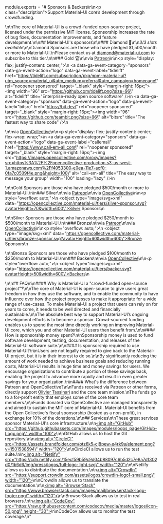 module.exports = "# Sponsors & Backers\n\n<p class=\"description\">Support Material-UI core’s development through crowdfunding.</p>\n\nThe core of Material-UI is a crowd-funded open-source project, licensed under the permissive MIT license. Sponsorship increases the rate of bug fixes, documentation improvements, and feature development.\n\n## Material-UI's sponsors\n\n### Diamond 💎\n\n*3/3 slots available*\n\nDiamond Sponsors are those who have pledged $1,500/month or more to Material-UI.\nPlease contact us at diamond@material-ui.com to subscribe to this tier.\n\n### Gold 🏆\n\nvia [Patreon](https://www.patreon.com/oliviertassinari)\n\n<p style=\"display: flex; justify-content: center;\">\n  <a data-ga-event-category=\"sponsors\" data-ga-event-action=\"logo\" data-ga-event-label=\"tidelift\" href=\"https://tidelift.com/subscription/pkg/npm-material-ui?utm_source=material_ui&utm_medium=referral&utm_campaign=homepage\" rel=\"noopener sponsored\" target=\"_blank\" style=\"margin-right: 16px;\"><img width=\"96\" src=\"https://github.com/tidelift.png?size=96\" alt=\"tidelift\" title=\"Enterprise-ready open source software\" /></a>\n  <a data-ga-event-category=\"sponsors\" data-ga-event-action=\"logo\" data-ga-event-label=\"bitsrc\" href=\"https://bit.dev\" rel=\"noopener sponsored\" target=\"_blank\" style=\"margin-right: 16px;\"><img width=\"96\" src=\"https://github.com/teambit.png?size=96\" alt=\"bitsrc\" title=\"The fastest way to share code\" /></a>\n</p>\n\nvia [OpenCollective](https://opencollective.com/material-ui)\n\n<p style=\"display: flex; justify-content: center; flex-wrap: wrap;\">\n  <a data-ga-event-category=\"sponsors\" data-ga-event-action=\"logo\" data-ga-event-label=\"callemall\" href=\"https://www.call-em-all.com\" rel=\"noopener sponsored\" target=\"_blank\" style=\"margin-right: 16px;\"><img src=\"https://images.opencollective.com/proxy/images?src=https%3A%2F%2Fopencollective-production.s3-us-west-1.amazonaws.com%2Ff4053300-e0ea-11e7-acf0-0fa7c0509f4e.png&height=100\" alt=\"call-em-all\" title=\"The easy way to message your group\" width=\"100\" loading=\"lazy\" /></a>\n</p>\n\nGold Sponsors are those who have pledged $500/month or more to Material-UI.\n\n### Silver\n\nvia [Patreon](https://www.patreon.com/oliviertassinari)\n\nvia [OpenCollective](https://opencollective.com/material-ui)\n\n<p style=\"overflow: auto;\">\n  <object type=\"image/svg+xml\" data=\"https://opencollective.com/material-ui/tiers/silver-sponsor.svg?avatarHeight=70&width=600\">Silver Sponsors</object>\n</p>\n\nSilver Sponsors are those who have pledged $250/month to $500/month to Material-UI.\n\n### Bronze\n\nvia [Patreon](https://www.patreon.com/oliviertassinari)\n\nvia [OpenCollective](https://opencollective.com/material-ui)\n\n<p style=\"overflow: auto;\">\n  <object type=\"image/svg+xml\" data=\"https://opencollective.com/material-ui/tiers/bronze-sponsor.svg?avatarHeight=60&width=600\">Bronze Sponsors</object>\n</p>\n\nBronze Sponsors are those who have pledged $100/month to $250/month to Material-UI.\n\n### Backers\n\nvia [OpenCollective](https://opencollective.com/material-ui)\n\n<p style=\"overflow: auto;\">\n  <object type=\"image/svg+xml\" data=\"https://opencollective.com/material-ui/tiers/backer.svg?avatarHeight=50&width=600\">Backers</object>\n</p>\n\n## FAQ\n\n#### Why is Material-UI a \"crowd-funded open-source project\"?\n\nThe core of Material-UI is open-source to give users great freedom in how they use the software, and to enable the community to have influence over how the project progresses to make it appropriate for a wide range of use-cases. To make Material-UI a project that users can rely on for years to come, it needs to be well directed and financially sustainable.\n\nThe absolute best way to support Material-UI’s ongoing development efforts is to become a sponsor. Crowd-sourced funding enables us to spend the most time directly working on improving Material-UI core, which you and other Material-UI users then benefit from.\n\n#### How is sponsorship money spent?\n\nSponsorship money is used to fund software development, testing, documentation, and releases of the Material-UI software suite.\n\n#### Is sponsorship required to use Material-UI?\n\nUsers are not legally required to give back to the Material-UI project, but it is in their interest to do so.\n\nBy significantly reducing the amount of work needed to achieve business goals and reducing running costs, Material-UI results in huge time and money savings for users. We encourage organizations to contribute a portion of these savings back, enabling the project to advance more rapidly and result in even greater savings for your organization.\n\n#### What's the difference between Patreon and OpenCollective?\n\nFunds received via Patreon or other forms, directly support [Olivier Tassinari](https://github.com/oliviertassinari) and the core team mission.\nThe funds go to a for-profit entity that employs some of the core team members.\n\nFunds donated via OpenCollective are managed transparently and aimed to sustain the MIT core of Material-UI. Material-UI benefits from the Open Collective's fiscal sponsorship (hosted as a non-profit), in exchange for 10% of the donations.\n\n## Services\n\nThese great services sponsor Material-UI's core infrastructure:\n\n[<img alt=\"GitHub\" src=\"https://github.githubassets.com/images/modules/logos_page/GitHub-Logo.png\" width=\"100\">](https://github.com/)\n\nGitHub allows us to host the Git repository.\n\n[<img alt=\"CircleCI\" src=\"https://assets.brandfolder.com/otz6k5-cj8pew-e4rk9u/element.png?v=1501538594\" width=\"120\">](https://circleci.com/)\n\nCircleCI allows us to run the test suite.\n\n[<img alt=\"Netlify\" src=\"https://cdn.netlify.com/15ecf59b59c9d04b88097c6b5d2c7e8a7d1302d0/1b6d6/img/press/logos/full-logo-light.svg\" width=\"120\">](https://www.netlify.com/)\n\nNetlify allows us to distribute the documentation.\n\n[<img alt=\"CrowdIn\" src=\"https://support.crowdin.com/assets/logos/crowdin-logo1-small.png\" width=\"120\">](https://crowdin.com/)\n\nCrowdIn allows us to translate the documentation.\n\n[<img alt=\"BrowserStack\" src=\"https://www.browserstack.com/images/mail/browserstack-logo-footer.png\" width=\"120\">](https://www.browserstack.com/)\n\nBrowserStack allows us to test in real browsers.\n\n[<img alt=\"CodeCov\" src=\"https://raw.githubusercontent.com/codecov/media/master/logos/icon-50.png\" height=\"30\">](https://codecov.io/)\n\nCodeCov allows us to monitor the test coverage.\n"